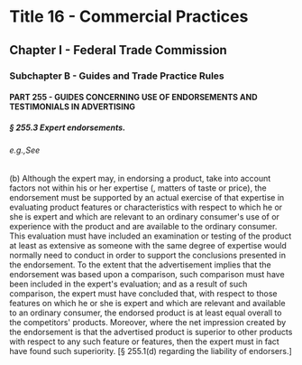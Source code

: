 
# Title 16 - Commercial Practices
## Chapter I - Federal Trade Commission
### Subchapter B - Guides and Trade Practice Rules
#### PART 255 - GUIDES CONCERNING USE OF ENDORSEMENTS AND TESTIMONIALS IN ADVERTISING
##### § 255.3 Expert endorsements.
###### e.g.,See

(b) Although the expert may, in endorsing a product, take into account factors not within his or her expertise (, matters of taste or price), the endorsement must be supported by an actual exercise of that expertise in evaluating product features or characteristics with respect to which he or she is expert and which are relevant to an ordinary consumer's use of or experience with the product and are available to the ordinary consumer. This evaluation must have included an examination or testing of the product at least as extensive as someone with the same degree of expertise would normally need to conduct in order to support the conclusions presented in the endorsement. To the extent that the advertisement implies that the endorsement was based upon a comparison, such comparison must have been included in the expert's evaluation; and as a result of such comparison, the expert must have concluded that, with respect to those features on which he or she is expert and which are relevant and available to an ordinary consumer, the endorsed product is at least equal overall to the competitors' products. Moreover, where the net impression created by the endorsement is that the advertised product is superior to other products with respect to any such feature or features, then the expert must in fact have found such superiority. [§ 255.1(d) regarding the liability of endorsers.]
